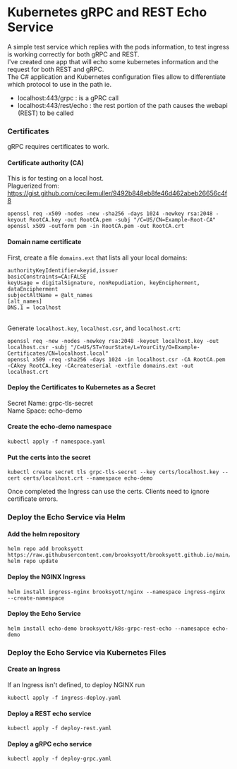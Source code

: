 # Kubernetes gRPC and REST Echo Service

A simple test service which replies with the pods information, to test ingress is working correctly for both gRPC and REST.  
I've created one app that will echo some kubernetes information and the request for both REST and gRPC.  
The C# application and Kubernetes configuration files allow to differentiate which protocol to use in the path
ie.  
- localhost:443/grpc : is a gPRC call
- localhost:443/rest/echo : the rest portion of the path causes the webapi (REST) to be called

### Certificates

gRPC requires certificates to work.

#### Certificate authority (CA)

This is for testing on a local host.  
Plaguerized from: https://gist.github.com/cecilemuller/9492b848eb8fe46d462abeb26656c4f8

```
openssl req -x509 -nodes -new -sha256 -days 1024 -newkey rsa:2048 -keyout RootCA.key -out RootCA.pem -subj "/C=US/CN=Example-Root-CA" 
openssl x509 -outform pem -in RootCA.pem -out RootCA.crt
```

#### Domain name certificate

First, create a file ```domains.ext``` that lists all your local domains:

```
authorityKeyIdentifier=keyid,issuer
basicConstraints=CA:FALSE
keyUsage = digitalSignature, nonRepudiation, keyEncipherment, dataEncipherment
subjectAltName = @alt_names
[alt_names]
DNS.1 = localhost
```
\
Generate ```localhost.key```, ```localhost.csr```, and ```localhost.crt```:

```
openssl req -new -nodes -newkey rsa:2048 -keyout localhost.key -out localhost.csr -subj "/C=US/ST=YourState/L=YourCity/O=Example-Certificates/CN=localhost.local"
openssl x509 -req -sha256 -days 1024 -in localhost.csr -CA RootCA.pem -CAkey RootCA.key -CAcreateserial -extfile domains.ext -out localhost.crt
```

#### Deploy the Certificates to Kubernetes as a Secret
Secret Name: grpc-tls-secret   
Name Space: echo-demo

#### Create the echo-demo namespace
```
kubectl apply -f namespace.yaml
```

#### Put the certs into the secret

```
kubectl create secret tls grpc-tls-secret --key certs/localhost.key --cert certs/localhost.crt --namespace echo-demo
```
Once completed the Ingress can use the certs. Clients need to ignore certificate errors.

### Deploy the Echo Service via Helm

#### Add the helm repository

```
helm repo add brooksyott https://raw.githubusercontent.com/brooksyott/brooksyott.github.io/main/charts
helm repo update
```

#### Deploy the NGINX Ingress

```
helm install ingress-nginx brooksyott/nginx --namespace ingress-nginx --create-namespace
```

#### Deploy the Echo Service

```
helm install echo-demo brooksyott/k8s-grpc-rest-echo --namesapce echo-demo
```

### Deploy the Echo Service via Kubernetes Files

#### Create an Ingress

If an Ingress isn't defined, to deploy NGINX run
```
kubectl apply -f ingress-deploy.yaml
```

#### Deploy a REST echo service
```
kubectl apply -f deploy-rest.yaml
```

#### Deploy a gRPC echo service
```
kubectl apply -f deploy-grpc.yaml
```





